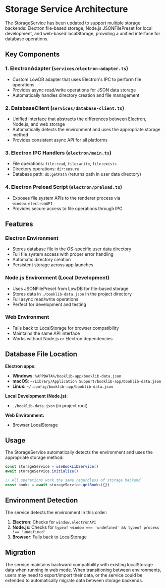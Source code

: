 # Storage Service Architecture

The StorageService has been updated to support multiple storage backends: Electron file-based storage, Node.js JSONFilePreset for local development, and web-based localStorage, providing a unified interface for database operations.

## Key Components

### 1. ElectronAdapter (`services/electron-adapter.ts`)
- Custom LowDB adapter that uses Electron's IPC to perform file operations
- Provides async read/write operations for JSON data storage
- Automatically handles directory creation and file management

### 2. DatabaseClient (`services/database-client.ts`)
- Unified interface that abstracts the differences between Electron, Node.js, and web storage
- Automatically detects the environment and uses the appropriate storage method
- Provides consistent async API for all platforms

### 3. Electron IPC Handlers (`electron/main.ts`)
- File operations: `file:read`, `file:write`, `file:exists`
- Directory operations: `dir:ensure`
- Database path: `db:getPath` (returns path in user data directory)

### 4. Electron Preload Script (`electron/preload.ts`)
- Exposes file system APIs to the renderer process via `window.electronAPI`
- Provides secure access to file operations through IPC

## Features

### Electron Environment
- Stores database file in the OS-specific user data directory
- Full file system access with proper error handling
- Automatic directory creation
- Persistent storage across app launches

### Node.js Environment (Local Development)
- Uses JSONFilePreset from LowDB for file-based storage
- Stores data in `./booklib-data.json` in the project directory
- Full async read/write operations
- Perfect for development and testing

### Web Environment
- Falls back to LocalStorage for browser compatibility
- Maintains the same API interface
- Works without Node.js or Electron dependencies

## Database File Location

**Electron apps:**
- **Windows**: `%APPDATA%/booklib-app/booklib-data.json`
- **macOS**: `~/Library/Application Support/booklib-app/booklib-data.json`
- **Linux**: `~/.config/booklib-app/booklib-data.json`

**Local Development (Node.js):**
- `./booklib-data.json` (in project root)

**Web Environment:**
- Browser LocalStorage

## Usage

The StorageService automatically detects the environment and uses the appropriate storage method:

```typescript
const storageService = useBookLibService()
await storageService.initialize()

// All operations work the same regardless of storage backend
const books = await storageService.getBooks({})
```

## Environment Detection

The service detects the environment in this order:
1. **Electron**: Checks for `window.electronAPI`
2. **Node.js**: Checks for `typeof window === 'undefined' && typeof process !== 'undefined'`
3. **Browser**: Falls back to LocalStorage

## Migration

The service maintains backward compatibility with existing localStorage data when running in web mode. When transitioning between environments, users may need to export/import their data, or the service could be extended to automatically migrate data between storage backends.
